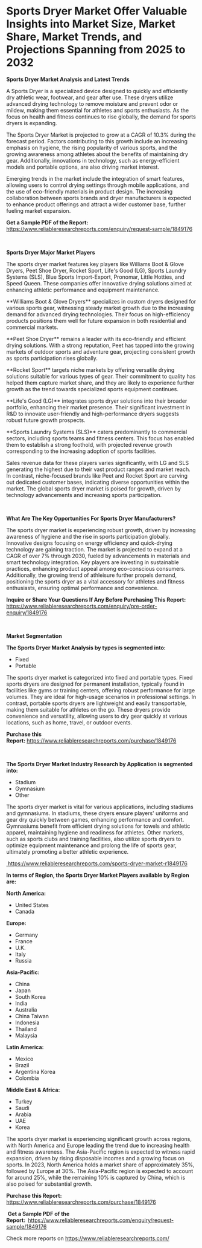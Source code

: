 <p><h1>Sports Dryer Market Offer Valuable Insights into Market Size, Market Share, Market Trends, and Projections Spanning from 2025 to 2032</h1></p><p><strong>Sports Dryer Market Analysis and Latest Trends</strong></p>
<p><p>A Sports Dryer is a specialized device designed to quickly and efficiently dry athletic wear, footwear, and gear after use. These dryers utilize advanced drying technology to remove moisture and prevent odor or mildew, making them essential for athletes and sports enthusiasts. As the focus on health and fitness continues to rise globally, the demand for sports dryers is expanding.</p><p>The Sports Dryer Market is projected to grow at a CAGR of 10.3% during the forecast period. Factors contributing to this growth include an increasing emphasis on hygiene, the rising popularity of various sports, and the growing awareness among athletes about the benefits of maintaining dry gear. Additionally, innovations in technology, such as energy-efficient models and portable options, are also driving market interest. </p><p>Emerging trends in the market include the integration of smart features, allowing users to control drying settings through mobile applications, and the use of eco-friendly materials in product design. The increasing collaboration between sports brands and dryer manufacturers is expected to enhance product offerings and attract a wider customer base, further fueling market expansion.</p></p>
<p><strong>Get a Sample PDF of the Report:&nbsp;</strong> <a href="https://www.reliableresearchreports.com/enquiry/request-sample/1849176?utm_campaign=2652&utm_medium=2&utm_source=Github&utm_content=ia&utm_term=22022025&utm_id=sports-dryer">https://www.reliableresearchreports.com/enquiry/request-sample/1849176</a></p>
<p>&nbsp;</p>
<p><strong>Sports Dryer Major Market Players</strong></p>
<p><p>The sports dryer market features key players like Williams Boot & Glove Dryers, Peet Shoe Dryer, Rocket Sport, Life's Good (LG), Sports Laundry Systems (SLS), Blue Sports Import-Export, Pronomar, Little Hotties, and Speed Queen. These companies offer innovative drying solutions aimed at enhancing athletic performance and equipment maintenance.</p><p>**Williams Boot & Glove Dryers** specializes in custom dryers designed for various sports gear, witnessing steady market growth due to the increasing demand for advanced drying technologies. Their focus on high-efficiency products positions them well for future expansion in both residential and commercial markets.</p><p>**Peet Shoe Dryer** remains a leader with its eco-friendly and efficient drying solutions. With a strong reputation, Peet has tapped into the growing markets of outdoor sports and adventure gear, projecting consistent growth as sports participation rises globally.</p><p>**Rocket Sport** targets niche markets by offering versatile drying solutions suitable for various types of gear. Their commitment to quality has helped them capture market share, and they are likely to experience further growth as the trend towards specialized sports equipment continues.</p><p>**Life's Good (LG)** integrates sports dryer solutions into their broader portfolio, enhancing their market presence. Their significant investment in R&D to innovate user-friendly and high-performance dryers suggests robust future growth prospects.</p><p>**Sports Laundry Systems (SLS)** caters predominantly to commercial sectors, including sports teams and fitness centers. This focus has enabled them to establish a strong foothold, with projected revenue growth corresponding to the increasing adoption of sports facilities.</p><p>Sales revenue data for these players varies significantly, with LG and SLS generating the highest due to their vast product ranges and market reach. In contrast, niche-focused brands like Peet and Rocket Sport are carving out dedicated customer bases, indicating diverse opportunities within the market. The global sports dryer market is poised for growth, driven by technology advancements and increasing sports participation.</p></p>
<p>&nbsp;</p>
<p><strong>What Are The Key Opportunities For Sports Dryer Manufacturers?</strong></p>
<p><p>The sports dryer market is experiencing robust growth, driven by increasing awareness of hygiene and the rise in sports participation globally. Innovative designs focusing on energy efficiency and quick-drying technology are gaining traction. The market is projected to expand at a CAGR of over 7% through 2030, fueled by advancements in materials and smart technology integration. Key players are investing in sustainable practices, enhancing product appeal among eco-conscious consumers. Additionally, the growing trend of athleisure further propels demand, positioning the sports dryer as a vital accessory for athletes and fitness enthusiasts, ensuring optimal performance and convenience.</p></p>
<p><strong>Inquire or Share Your Questions If Any Before Purchasing This Report:</strong> <a href="https://www.reliableresearchreports.com/enquiry/pre-order-enquiry/1849176?utm_campaign=2652&utm_medium=2&utm_source=Github&utm_content=ia&utm_term=22022025&utm_id=sports-dryer">https://www.reliableresearchreports.com/enquiry/pre-order-enquiry/1849176</a></p>
<p>&nbsp;</p>
<p><strong>Market Segmentation</strong></p>
<p><strong>The Sports Dryer Market Analysis by types is segmented into:</strong></p>
<p><ul><li>Fixed</li><li>Portable</li></ul></p>
<p><p>The sports dryer market is categorized into fixed and portable types. Fixed sports dryers are designed for permanent installation, typically found in facilities like gyms or training centers, offering robust performance for large volumes. They are ideal for high-usage scenarios in professional settings. In contrast, portable sports dryers are lightweight and easily transportable, making them suitable for athletes on the go. These dryers provide convenience and versatility, allowing users to dry gear quickly at various locations, such as home, travel, or outdoor events.</p></p>
<p><strong>Purchase this Report:&nbsp;</strong><a href="https://www.reliableresearchreports.com/purchase/1849176?utm_campaign=2652&utm_medium=2&utm_source=Github&utm_content=ia&utm_term=22022025&utm_id=sports-dryer">https://www.reliableresearchreports.com/purchase/1849176</a></p>
<p>&nbsp;</p>
<p><strong>The Sports Dryer Market Industry Research by Application is segmented into:</strong></p>
<p><ul><li>Stadium</li><li>Gymnasium</li><li>Other</li></ul></p>
<p><p>The sports dryer market is vital for various applications, including stadiums and gymnasiums. In stadiums, these dryers ensure players' uniforms and gear dry quickly between games, enhancing performance and comfort. Gymnasiums benefit from efficient drying solutions for towels and athletic apparel, maintaining hygiene and readiness for athletes. Other markets, such as sports clubs and training facilities, also utilize sports dryers to optimize equipment maintenance and prolong the life of sports gear, ultimately promoting a better athletic experience.</p></p>
<p><a href="https://www.reliableresearchreports.com/sports-dryer-market-r1849176?utm_campaign=2652&utm_medium=2&utm_source=Github&utm_content=ia&utm_term=22022025&utm_id=sports-dryer">&nbsp;https://www.reliableresearchreports.com/sports-dryer-market-r1849176</a></p>
<p><strong>In terms of Region, the Sports Dryer Market Players available by Region are:</strong></p>
<p>
    <p> <strong> North America: </strong>
        <ul>
            <li>United States</li>
            <li>Canada</li>
        </ul>
        </p> 
    <p> <strong> Europe: </strong>
        <ul>
            <li>Germany</li>
            <li>France</li>
            <li>U.K.</li>
            <li>Italy</li>
            <li>Russia</li>
        </ul>
        </p> 
    <p> <strong> Asia-Pacific: </strong>
        <ul>
            <li>China</li>
            <li>Japan</li>
            <li>South Korea</li>
            <li>India</li>
            <li>Australia</li>
            <li>China Taiwan</li>
            <li>Indonesia</li>
            <li>Thailand</li>
            <li>Malaysia</li>
        </ul>
        </p> 
    <p> <strong> Latin America: </strong>
        <ul>
            <li>Mexico</li>
            <li>Brazil</li>
            <li>Argentina Korea</li>
            <li>Colombia</li>
        </ul>
        </p> 
    <p> <strong> Middle East & Africa: </strong>
        <ul>
            <li>Turkey</li>
            <li>Saudi</li>
            <li>Arabia</li>
            <li>UAE</li>
            <li>Korea</li>
        </ul>
    </p>
    </p>
<p><p>The sports dryer market is experiencing significant growth across regions, with North America and Europe leading the trend due to increasing health and fitness awareness. The Asia-Pacific region is expected to witness rapid expansion, driven by rising disposable incomes and a growing focus on sports. In 2023, North America holds a market share of approximately 35%, followed by Europe at 30%. The Asia-Pacific region is expected to account for around 25%, while the remaining 10% is captured by China, which is also poised for substantial growth.</p></p>
<p><strong>Purchase this Report: </strong><a href="https://www.reliableresearchreports.com/purchase/1849176?utm_campaign=2652&utm_medium=2&utm_source=Github&utm_content=ia&utm_term=22022025&utm_id=sports-dryer">https://www.reliableresearchreports.com/purchase/1849176</a></p>
<p>&nbsp;<strong>Get a Sample PDF of the Report:&nbsp;&nbsp;</strong><a href="https://www.reliableresearchreports.com/enquiry/request-sample/1849176?utm_campaign=2652&utm_medium=2&utm_source=Github&utm_content=ia&utm_term=22022025&utm_id=sports-dryer">https://www.reliableresearchreports.com/enquiry/request-sample/1849176</a></p>
<p><strong></strong></p>
<p>Check more reports on <a href="https://www.reliableresearchreports.com/?utm_campaign=2652&utm_medium=2&utm_source=Github&utm_content=ia&utm_term=22022025&utm_id=sports-dryer">https://www.reliableresearchreports.com/</a></p>